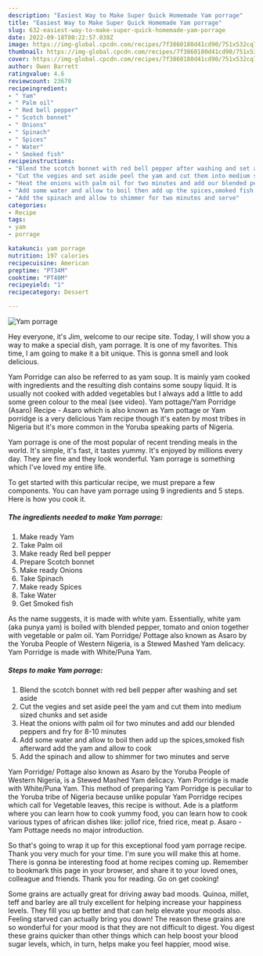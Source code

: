 ```yaml
---
description: "Easiest Way to Make Super Quick Homemade Yam porrage"
title: "Easiest Way to Make Super Quick Homemade Yam porrage"
slug: 632-easiest-way-to-make-super-quick-homemade-yam-porrage
date: 2022-09-18T00:22:57.038Z
image: https://img-global.cpcdn.com/recipes/7f3860180d41cd90/751x532cq70/yam-porrage-recipe-main-photo.jpg
thumbnail: https://img-global.cpcdn.com/recipes/7f3860180d41cd90/751x532cq70/yam-porrage-recipe-main-photo.jpg
cover: https://img-global.cpcdn.com/recipes/7f3860180d41cd90/751x532cq70/yam-porrage-recipe-main-photo.jpg
author: Owen Barrett
ratingvalue: 4.6
reviewcount: 23670
recipeingredient:
- " Yam"
- " Palm oil"
- " Red bell pepper"
- " Scotch bonnet"
- " Onions"
- " Spinach"
- " Spices"
- " Water"
- " Smoked fish"
recipeinstructions:
- "Blend the scotch bonnet with red bell pepper after washing and set aside"
- "Cut the vegies and set aside peel the yam and cut them into medium sized chunks and set aside"
- "Heat the onions with palm oil for two minutes and add our blended peppers and fry for 8-10 minutes"
- "Add some water and allow to boil then add up the spices,smoked fish afterward add the yam and allow to cook"
- "Add the spinach and allow to shimmer for two minutes and serve"
categories:
- Recipe
tags:
- yam
- porrage

katakunci: yam porrage 
nutrition: 197 calories
recipecuisine: American
preptime: "PT34M"
cooktime: "PT40M"
recipeyield: "1"
recipecategory: Dessert

---
```



![Yam porrage](https://img-global.cpcdn.com/recipes/7f3860180d41cd90/751x532cq70/yam-porrage-recipe-main-photo.jpg)

Hey everyone, it's Jim, welcome to our recipe site. Today, I will show you a way to make a special dish, yam porrage. It is one of my favorites. This time, I am going to make it a bit unique. This is gonna smell and look delicious.

Yam Porridge can also be referred to as yam soup. It is mainly yam cooked with ingredients and the resulting dish contains some soupy liquid. It is usually not cooked with added vegetables but I always add a little to add some green colour to the meal (see video). Yam pottage/Yam Porridge (Asaro) Recipe - Asaro which is also known as Yam pottage or Yam porridge is a very delicious Yam recipe though it&#39;s eaten by most tribes in Nigeria but it&#39;s more common in the Yoruba speaking parts of Nigeria.

Yam porrage is one of the most popular of recent trending meals in the world. It's simple, it's fast, it tastes yummy. It's enjoyed by millions every day. They are fine and they look wonderful. Yam porrage is something which I've loved my entire life.


To get started with this particular recipe, we must prepare a few components. You can have yam porrage using 9 ingredients and 5 steps. Here is how you cook it.

<!--inarticleads1-->

##### The ingredients needed to make Yam porrage:

1. Make ready  Yam
1. Take  Palm oil
1. Make ready  Red bell pepper
1. Prepare  Scotch bonnet
1. Make ready  Onions
1. Take  Spinach
1. Make ready  Spices
1. Take  Water
1. Get  Smoked fish


As the name suggests, it is made with white yam. Essentially, white yam (aka punya yam) is boiled with blended pepper, tomato and onion together with vegetable or palm oil. Yam Porridge/ Pottage also known as Asaro by the Yoruba People of Western Nigeria, is a Stewed Mashed Yam delicacy. Yam Porridge is made with White/Puna Yam. 

<!--inarticleads2-->

##### Steps to make Yam porrage:

1. Blend the scotch bonnet with red bell pepper after washing and set aside
1. Cut the vegies and set aside peel the yam and cut them into medium sized chunks and set aside
1. Heat the onions with palm oil for two minutes and add our blended peppers and fry for 8-10 minutes
1. Add some water and allow to boil then add up the spices,smoked fish afterward add the yam and allow to cook
1. Add the spinach and allow to shimmer for two minutes and serve


Yam Porridge/ Pottage also known as Asaro by the Yoruba People of Western Nigeria, is a Stewed Mashed Yam delicacy. Yam Porridge is made with White/Puna Yam. This method of preparing Yam Porridge is peculiar to the Yoruba tribe of Nigeria because unlike popular Yam Porridge recipes which call for Vegetable leaves, this recipe is without. Ade is a platform where you can learn how to cook yummy food, you can learn how to cook various types of african dishes like: jollof rice, fried rice, meat p. Asaro - Yam Pottage needs no major introduction. 

So that's going to wrap it up for this exceptional food yam porrage recipe. Thank you very much for your time. I'm sure you will make this at home. There is gonna be interesting food at home recipes coming up. Remember to bookmark this page in your browser, and share it to your loved ones, colleague and friends. Thank you for reading. Go on get cooking!

Some grains are actually great for driving away bad moods. Quinoa, millet, teff and barley are all truly excellent for helping increase your happiness levels. They fill you up better and that can help elevate your moods also. Feeling starved can actually bring you down! The reason these grains are so wonderful for your mood is that they are not difficult to digest. You digest these grains quicker than other things which can help boost your blood sugar levels, which, in turn, helps make you feel happier, mood wise.
